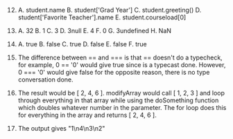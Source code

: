 12. A. student.name B. student['Grad Year'] C. student.greeting() D. student['Favorite Teacher'].name E. student.courseload[0]
13. A. 32 B. 1 C. 3 D. 3null E. 4 F. 0 G. 3undefined H. NaN
14. A. true B. false C. true D. false E. false F. true
15. The difference between == and === is that == doesn't do a typecheck, for example, 0 == '0' would give true since is a typecast done. However, 0 === '0' would give false for the opposite reason, there is no type conversation done.
    
17. The result would be [ 2, 4, 6 ]. modifyArray would call [ 1, 2, 3 ] and loop through everything in that array while using the doSomething function which doubles whatever number in the parameter. The for loop does this for everything in the array and returns [ 2, 4, 6 ].

19. The output gives "1\n4\n3\n2"